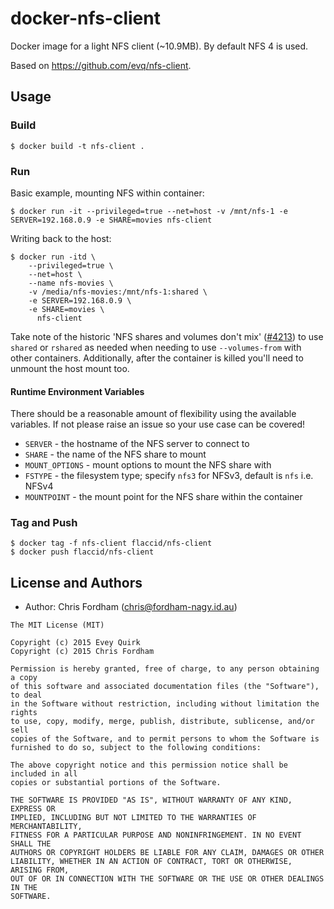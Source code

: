 # docker-nfs-client

Docker image for a light NFS client (~10.9MB). By default NFS 4 is used.

Based on https://github.com/evq/nfs-client.

## Usage

### Build

    $ docker build -t nfs-client .

### Run

Basic example, mounting NFS within container:

    $ docker run -it --privileged=true --net=host -v /mnt/nfs-1 -e SERVER=192.168.0.9 -e SHARE=movies nfs-client

Writing back to the host:

    $ docker run -itd \
        --privileged=true \
        --net=host \
        --name nfs-movies \
        -v /media/nfs-movies:/mnt/nfs-1:shared \
        -e SERVER=192.168.0.9 \
        -e SHARE=movies \
          nfs-client

Take note of the historic 'NFS shares and volumes don't mix' ([#4213](https://github.com/docker/docker/issues/4213)) to use `shared` or `rshared` as needed when needing to use `--volumes-from` with other containers. Additionally, after the container is killed you'll need to unmount the host mount too.

#### Runtime Environment Variables

There should be a reasonable amount of flexibility using the available variables. If not please raise an issue so your use case can be covered!

- `SERVER` - the hostname of the NFS server to connect to
- `SHARE` - the name of the NFS share to mount
- `MOUNT_OPTIONS` - mount options to mount the NFS share with
- `FSTYPE` - the filesystem type; specify `nfs3` for NFSv3, default is `nfs` i.e. NFSv4
- `MOUNTPOINT` - the mount point for the NFS share within the container

### Tag and Push

    $ docker tag -f nfs-client flaccid/nfs-client
    $ docker push flaccid/nfs-client

License and Authors
-------------------
- Author: Chris Fordham (<chris@fordham-nagy.id.au>)

```text
The MIT License (MIT)

Copyright (c) 2015 Evey Quirk
Copyright (c) 2015 Chris Fordham

Permission is hereby granted, free of charge, to any person obtaining a copy
of this software and associated documentation files (the "Software"), to deal
in the Software without restriction, including without limitation the rights
to use, copy, modify, merge, publish, distribute, sublicense, and/or sell
copies of the Software, and to permit persons to whom the Software is
furnished to do so, subject to the following conditions:

The above copyright notice and this permission notice shall be included in all
copies or substantial portions of the Software.

THE SOFTWARE IS PROVIDED "AS IS", WITHOUT WARRANTY OF ANY KIND, EXPRESS OR
IMPLIED, INCLUDING BUT NOT LIMITED TO THE WARRANTIES OF MERCHANTABILITY,
FITNESS FOR A PARTICULAR PURPOSE AND NONINFRINGEMENT. IN NO EVENT SHALL THE
AUTHORS OR COPYRIGHT HOLDERS BE LIABLE FOR ANY CLAIM, DAMAGES OR OTHER
LIABILITY, WHETHER IN AN ACTION OF CONTRACT, TORT OR OTHERWISE, ARISING FROM,
OUT OF OR IN CONNECTION WITH THE SOFTWARE OR THE USE OR OTHER DEALINGS IN THE
SOFTWARE.
```
